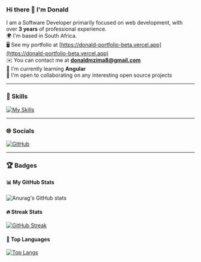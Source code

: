 ### Hi there 👋 I'm Donald

I am a Software Developer primarily focused on web development, with over **3 years** of professional experience.  
🌍  I'm based in South Africa.  
🖥️  See my portfolio at [https://donald-portfolio-beta.vercel.app](https://donald-portfolio-beta.vercel.app)  
✉️  You can contact me at **donaldmzima8@gmail.com**  
🧠  I'm currently learning **Angular**  
🤝  I'm open to collaborating on any interesting open source projects  

---

### 🧩 Skills  

[![My Skills](https://skillicons.dev/icons?i=html,css,tailwind,js,ts,react,nextjs,angular,reactnative,nodejs,express,python,flask,django,graphql,prisma,mongodb,sqlite,git,gcp,vercel,netlify)](https://skillicons.dev)

---

### 🌐 Socials  

[![GitHub](https://skillicons.dev/icons?i=github)](https://github.com/DonaldMzima)

---

### 🏆 Badges  

#### 📊 My GitHub Stats  
![Anurag's GitHub stats](https://github-readme-stats.vercel.app/api?username=DonaldMzima&show_icons=true&theme=radical)

#### 🔥 Streak Stats  
[![GitHub Streak](https://streak-stats.demolab.com?user=DonaldMzima&theme=dark&background=040202&ring=F71299D5&fire=F71299D5&currStreakLabel=F71299D5&sideLabels=F71299D5)](https://git.io/streak-stats)

#### 🧠 Top Languages  
[![Top Langs](https://github-readme-stats.vercel.app/api/top-langs/?username=DonaldMzima&layout=compact&theme=dark)](https://github.com/anuraghazra/github-readme-stats)
